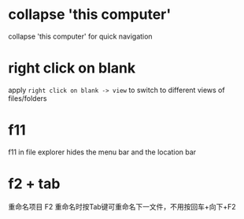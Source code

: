 # collapse 'this computer'

collapse 'this computer' for quick navigation

# right click on blank

apply `right click on blank -> view` to switch to different views of files/folders

# f11

f11 in file explorer hides the menu bar and the location bar

# f2 + tab

重命名项目 F2 重命名时按Tab键可重命名下一文件，不用按回车+向下+F2
